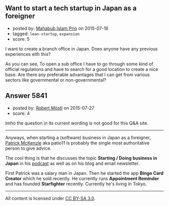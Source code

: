 ## Want to start a tech startup in Japan as a foreigner

- posted by: [Mahabub Islam Prio](https://stackexchange.com/users/3971990/mahabub-islam-prio) on 2015-07-16
- tagged: `lean-startup`, `expansion`
- score: 5

I want to create a branch office in Japan. Does anyone have any previous experiences eith this? 

As you can see, To open a sub office I have to go through some kind of official regulations and have to search for a good location to create a nice base. Are there any preferable advantages that I can get from various sectors like governmental or non-governmental?


## Answer 5841

- posted by: [Robert Möstl](https://stackexchange.com/users/1018191/robert-m-stl) on 2015-07-27
- score: 4

Imho the question in its current wording is not good for this Q&A site.


----------


Anyways, when starting a (software) business in Japan as a foreigner, [Patrick McKenzie](http://www.kalzumeus.com/) aka patio11 is probably the single most authoritative person to give advice.

The cool thing is that he discusses the topic **Starting / Doing business in Japan** in his [podcast](http://www.kalzumeus.com/category/podcasts/) as well as on his blog and email newsletter.

First Patrick was a salary man in Japan. Then he started the app **Bingo Card Creator** which he sold recently. He currently runs **Appointment Reminder** and has founded **Starfighter** recently. Currently he's living in Tokyo.





---

All content is licensed under [CC BY-SA 3.0](https://creativecommons.org/licenses/by-sa/3.0/).
